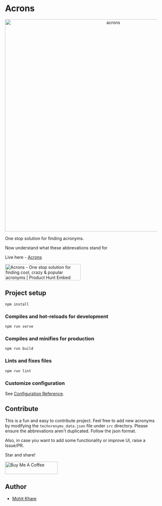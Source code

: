 # Acrons

<p align="center">
<img alt="acrons" title="Acrons" src="https://jaxbe.github.io/Acrons/" width="700" height="auto" />
</p>


One stop solution for finding acronyms.

Now understand what these abbrevations stand for

Live here - [Acrons](https://jaxbe.github.io/Acrons/)

<a href="https://www.producthunt.com/posts/acrons?utm_source=badge-featured&utm_medium=badge&utm_souce=badge-acrons" target="_blank"><img src="https://api.producthunt.com/widgets/embed-image/v1/featured.svg?post_id=200817&theme=light" alt="Acrons - One stop solution for finding cool, crazy & popular acronyms | Product Hunt Embed" style="width: 250px; height: 54px;" width="250px" height="54px" /></a>

## Project setup

```
npm install
```

### Compiles and hot-reloads for development

```
npm run serve
```

### Compiles and minifies for production

```
npm run build
```

### Lints and fixes files

```
npm run lint
```

### Customize configuration

See [Configuration Reference](https://cli.vuejs.org/config/).

## Contribute

This is a fun and easy to contribute project. Feel free to add new acronyms by modifying the `technronyms_data.json` file under `src` directory. Please ensure the abbrevations aren't duplicated. Follow the json format.

Also, in case you want to add some functionality or improve UI, raise a Issue/PR.

Star and share!

<a href="https://www.buymeacoffee.com/chHAzigTb" target="_blank"><img src="https://cdn.buymeacoffee.com/buttons/default-orange.png" alt="Buy Me A Coffee" height="41" width="174"></a>

## Author

- [Mohit Khare](https://mohitkhare.me)
